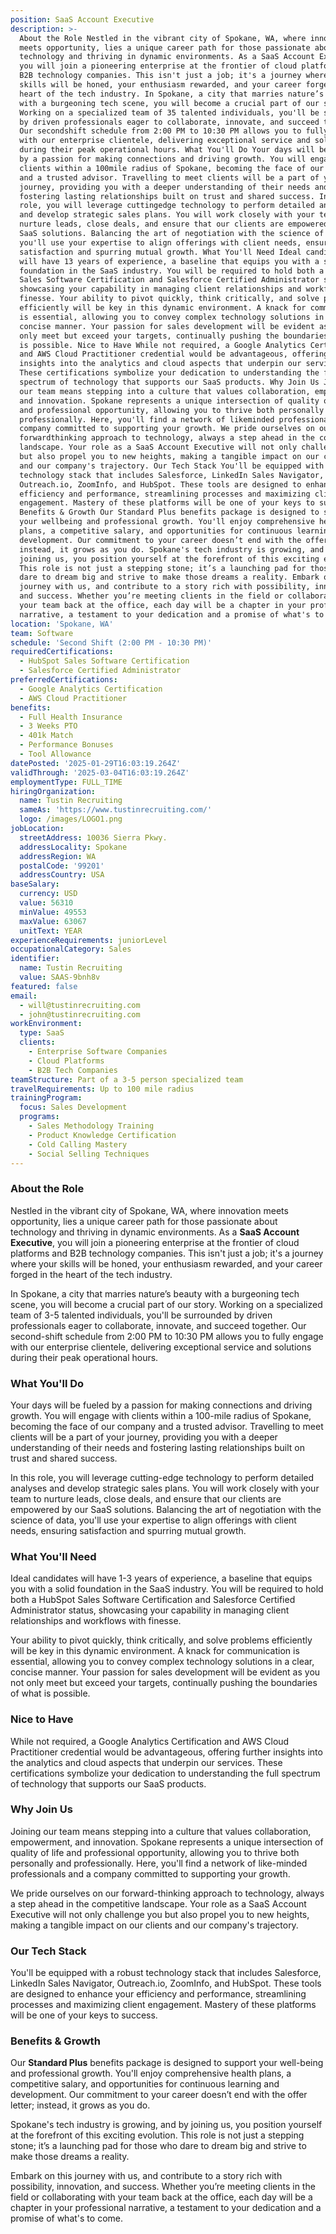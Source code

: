 ```yaml
---
position: SaaS Account Executive
description: >-
  About the Role Nestled in the vibrant city of Spokane, WA, where innovation
  meets opportunity, lies a unique career path for those passionate about
  technology and thriving in dynamic environments. As a SaaS Account Executive,
  you will join a pioneering enterprise at the frontier of cloud platforms and
  B2B technology companies. This isn't just a job; it's a journey where your
  skills will be honed, your enthusiasm rewarded, and your career forged in the
  heart of the tech industry. In Spokane, a city that marries nature’s beauty
  with a burgeoning tech scene, you will become a crucial part of our story.
  Working on a specialized team of 35 talented individuals, you'll be surrounded
  by driven professionals eager to collaborate, innovate, and succeed together.
  Our secondshift schedule from 2:00 PM to 10:30 PM allows you to fully engage
  with our enterprise clientele, delivering exceptional service and solutions
  during their peak operational hours. What You'll Do Your days will be fueled
  by a passion for making connections and driving growth. You will engage with
  clients within a 100mile radius of Spokane, becoming the face of our company
  and a trusted advisor. Travelling to meet clients will be a part of your
  journey, providing you with a deeper understanding of their needs and
  fostering lasting relationships built on trust and shared success. In this
  role, you will leverage cuttingedge technology to perform detailed analyses
  and develop strategic sales plans. You will work closely with your team to
  nurture leads, close deals, and ensure that our clients are empowered by our
  SaaS solutions. Balancing the art of negotiation with the science of data,
  you'll use your expertise to align offerings with client needs, ensuring
  satisfaction and spurring mutual growth. What You'll Need Ideal candidates
  will have 13 years of experience, a baseline that equips you with a solid
  foundation in the SaaS industry. You will be required to hold both a HubSpot
  Sales Software Certification and Salesforce Certified Administrator status,
  showcasing your capability in managing client relationships and workflows with
  finesse. Your ability to pivot quickly, think critically, and solve problems
  efficiently will be key in this dynamic environment. A knack for communication
  is essential, allowing you to convey complex technology solutions in a clear,
  concise manner. Your passion for sales development will be evident as you not
  only meet but exceed your targets, continually pushing the boundaries of what
  is possible. Nice to Have While not required, a Google Analytics Certification
  and AWS Cloud Practitioner credential would be advantageous, offering further
  insights into the analytics and cloud aspects that underpin our services.
  These certifications symbolize your dedication to understanding the full
  spectrum of technology that supports our SaaS products. Why Join Us Joining
  our team means stepping into a culture that values collaboration, empowerment,
  and innovation. Spokane represents a unique intersection of quality of life
  and professional opportunity, allowing you to thrive both personally and
  professionally. Here, you'll find a network of likeminded professionals and a
  company committed to supporting your growth. We pride ourselves on our
  forwardthinking approach to technology, always a step ahead in the competitive
  landscape. Your role as a SaaS Account Executive will not only challenge you
  but also propel you to new heights, making a tangible impact on our clients
  and our company's trajectory. Our Tech Stack You'll be equipped with a robust
  technology stack that includes Salesforce, LinkedIn Sales Navigator,
  Outreach.io, ZoomInfo, and HubSpot. These tools are designed to enhance your
  efficiency and performance, streamlining processes and maximizing client
  engagement. Mastery of these platforms will be one of your keys to success.
  Benefits & Growth Our Standard Plus benefits package is designed to support
  your wellbeing and professional growth. You'll enjoy comprehensive health
  plans, a competitive salary, and opportunities for continuous learning and
  development. Our commitment to your career doesn’t end with the offer letter;
  instead, it grows as you do. Spokane's tech industry is growing, and by
  joining us, you position yourself at the forefront of this exciting evolution.
  This role is not just a stepping stone; it’s a launching pad for those who
  dare to dream big and strive to make those dreams a reality. Embark on this
  journey with us, and contribute to a story rich with possibility, innovation,
  and success. Whether you’re meeting clients in the field or collaborating with
  your team back at the office, each day will be a chapter in your professional
  narrative, a testament to your dedication and a promise of what's to come.
location: 'Spokane, WA'
team: Software
schedule: 'Second Shift (2:00 PM - 10:30 PM)'
requiredCertifications:
  - HubSpot Sales Software Certification
  - Salesforce Certified Administrator
preferredCertifications:
  - Google Analytics Certification
  - AWS Cloud Practitioner
benefits:
  - Full Health Insurance
  - 3 Weeks PTO
  - 401k Match
  - Performance Bonuses
  - Tool Allowance
datePosted: '2025-01-29T16:03:19.264Z'
validThrough: '2025-03-04T16:03:19.264Z'
employmentType: FULL_TIME
hiringOrganization:
  name: Tustin Recruiting
  sameAs: 'https://www.tustinrecruiting.com/'
  logo: /images/LOGO1.png
jobLocation:
  streetAddress: 10036 Sierra Pkwy.
  addressLocality: Spokane
  addressRegion: WA
  postalCode: '99201'
  addressCountry: USA
baseSalary:
  currency: USD
  value: 56310
  minValue: 49553
  maxValue: 63067
  unitText: YEAR
experienceRequirements: juniorLevel
occupationalCategory: Sales
identifier:
  name: Tustin Recruiting
  value: SAAS-9bnh8v
featured: false
email:
  - will@tustinrecruiting.com
  - john@tustinrecruiting.com
workEnvironment:
  type: SaaS
  clients:
    - Enterprise Software Companies
    - Cloud Platforms
    - B2B Tech Companies
teamStructure: Part of a 3-5 person specialized team
travelRequirements: Up to 100 mile radius
trainingProgram:
  focus: Sales Development
  programs:
    - Sales Methodology Training
    - Product Knowledge Certification
    - Cold Calling Mastery
    - Social Selling Techniques
---
```




### About the Role

Nestled in the vibrant city of Spokane, WA, where innovation meets opportunity, lies a unique career path for those passionate about technology and thriving in dynamic environments. As a **SaaS Account Executive**, you will join a pioneering enterprise at the frontier of cloud platforms and B2B technology companies. This isn't just a job; it's a journey where your skills will be honed, your enthusiasm rewarded, and your career forged in the heart of the tech industry.

In Spokane, a city that marries nature’s beauty with a burgeoning tech scene, you will become a crucial part of our story. Working on a specialized team of 3-5 talented individuals, you'll be surrounded by driven professionals eager to collaborate, innovate, and succeed together. Our second-shift schedule from 2:00 PM to 10:30 PM allows you to fully engage with our enterprise clientele, delivering exceptional service and solutions during their peak operational hours.

### What You'll Do

Your days will be fueled by a passion for making connections and driving growth. You will engage with clients within a 100-mile radius of Spokane, becoming the face of our company and a trusted advisor. Travelling to meet clients will be a part of your journey, providing you with a deeper understanding of their needs and fostering lasting relationships built on trust and shared success.

In this role, you will leverage cutting-edge technology to perform detailed analyses and develop strategic sales plans. You will work closely with your team to nurture leads, close deals, and ensure that our clients are empowered by our SaaS solutions. Balancing the art of negotiation with the science of data, you'll use your expertise to align offerings with client needs, ensuring satisfaction and spurring mutual growth.

### What You'll Need

Ideal candidates will have 1-3 years of experience, a baseline that equips you with a solid foundation in the SaaS industry. You will be required to hold both a HubSpot Sales Software Certification and Salesforce Certified Administrator status, showcasing your capability in managing client relationships and workflows with finesse.

Your ability to pivot quickly, think critically, and solve problems efficiently will be key in this dynamic environment. A knack for communication is essential, allowing you to convey complex technology solutions in a clear, concise manner. Your passion for sales development will be evident as you not only meet but exceed your targets, continually pushing the boundaries of what is possible.

### Nice to Have

While not required, a Google Analytics Certification and AWS Cloud Practitioner credential would be advantageous, offering further insights into the analytics and cloud aspects that underpin our services. These certifications symbolize your dedication to understanding the full spectrum of technology that supports our SaaS products.

### Why Join Us

Joining our team means stepping into a culture that values collaboration, empowerment, and innovation. Spokane represents a unique intersection of quality of life and professional opportunity, allowing you to thrive both personally and professionally. Here, you'll find a network of like-minded professionals and a company committed to supporting your growth.

We pride ourselves on our forward-thinking approach to technology, always a step ahead in the competitive landscape. Your role as a SaaS Account Executive will not only challenge you but also propel you to new heights, making a tangible impact on our clients and our company's trajectory.

### Our Tech Stack

You'll be equipped with a robust technology stack that includes Salesforce, LinkedIn Sales Navigator, Outreach.io, ZoomInfo, and HubSpot. These tools are designed to enhance your efficiency and performance, streamlining processes and maximizing client engagement. Mastery of these platforms will be one of your keys to success.

### Benefits & Growth

Our **Standard Plus** benefits package is designed to support your well-being and professional growth. You'll enjoy comprehensive health plans, a competitive salary, and opportunities for continuous learning and development. Our commitment to your career doesn’t end with the offer letter; instead, it grows as you do.

Spokane's tech industry is growing, and by joining us, you position yourself at the forefront of this exciting evolution. This role is not just a stepping stone; it’s a launching pad for those who dare to dream big and strive to make those dreams a reality.

Embark on this journey with us, and contribute to a story rich with possibility, innovation, and success. Whether you’re meeting clients in the field or collaborating with your team back at the office, each day will be a chapter in your professional narrative, a testament to your dedication and a promise of what's to come.
